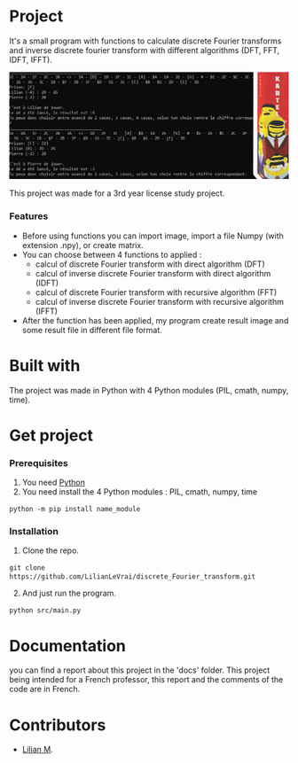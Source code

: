 # Project

It's a small program with functions to calculate discrete Fourier transforms and inverse discrete fourier transform with different algorithms (DFT, FFT, IDFT, IFFT).

![](./imgReadme.JPG)

This project was made for a 3rd year license study project.


### Features 

- Before using functions you can import image, import a file Numpy (with extension .npy), or create matrix.
- You can choose between 4 functions to applied :
  - calcul of discrete Fourier transform with direct algorithm (DFT)
  - calcul of inverse discrete Fourier transform with direct algorithm (IDFT)
  - calcul of discrete Fourier transform with recursive algorithm (FFT)
  - calcul of inverse discrete Fourier transform with recursive algorithm (IFFT)
- After the function has been applied, my program create result image and some result file in different file format.

# Built with 

The project was made in Python with 4 Python modules (PIL, cmath, numpy, time).

# Get project

### Prerequisites

1. You need [Python](https://www.python.org/downloads/ "")
2. You need install the 4 Python modules : PIL, cmath, numpy, time
```
python -m pip install name_module
```

### Installation 

1. Clone the repo. 
```
git clone https://github.com/LilianLeVrai/discrete_Fourier_transform.git
```
2. And just run the program. 
```
python src/main.py
```

# Documentation

you can find a report about this project in the 'docs' folder. 
This project being intended for a French professor, this report and the comments of the code are in French.

# Contributors 

- [Lilian M](https://github.com/LilianLeVrai "").





